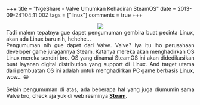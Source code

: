 +++
title = "NgeShare - Valve Umumkan Kehadiran SteamOS"
date = 2013-09-24T04:11:00Z
tags = ["linux"]
comments = true
+++

<center><img border="0" data-original-height="399" data-original-width="670" src="https://4.bp.blogspot.com/-xhwH3pNJkzc/W--5GcCiDHI/AAAAAAAASfc/A5iYdAJU2noMbWaN2cHfHYJp8-ySPzCDQCLcBGAs/s1600/steamos.jpg" /></center><div style="text-align: justify;">Tadi malem tepatnya gue dapet pengumuman gembira buat pecinta Linux, akan ada Linux baru nih, hehehe...<br />
Pengumuman nih gue dapet dari Valve. Valve? Iya itu lho perusahaan developer game juragannya Steam. Katanya mereka akan menghadirkan OS Linux mereka sendiri bro. OS yang dinamai SteamOS ini akan didedikasikan buat layanan digital distribution yang support di Linux. And target utama dari pembuatan OS ini adalah untuk menghadirkan PC game berbasis Linux, wow... 😁<br /><br />
Selain pengumuman di atas, ada beberapa hal yang juga diumumin sama Valve bro, check aja yuk di web resminya <a href="https://store.steampowered.com/steamos/" target="_blank"><b>Steam</b></a>.</div>
